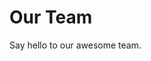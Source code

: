 <script setup>
import { data } from './data/members.data.js'
import { VPTeamMembers } from 'vitepress/theme'
</script>

# Our Team

Say hello to our awesome team.

<VPTeamMembers size="small" :members="data" />
